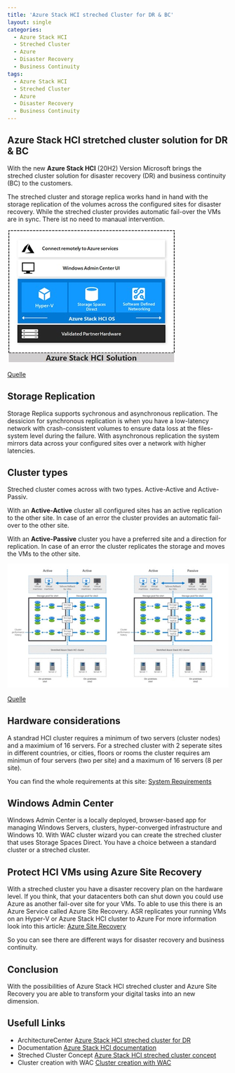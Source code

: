 ```yaml
---
title: 'Azure Stack HCI streched Cluster for DR & BC'
layout: single
categories:
  - Azure Stack HCI
  - Streched Cluster
  - Azure
  - Disaster Recovery
  - Business Continuity
tags:
  - Azure Stack HCI
  - Streched Cluster
  - Azure
  - Disaster Recovery
  - Business Continuity
---
```


## **Azure Stack HCI stretched cluster solution for DR & BC**

With the new **Azure Stack HCI** (20H2) Version Microsoft brings the streched cluster solution for disaster recovery (DR) and business continuity (BC) to the customers.

The streched cluster and storage replica works hand in hand with the storage replication of the volumes across the configured sites for disaster recovery. 
While the streched cluster provides automatic fail-over the VMs are in sync. There ist no need to manaual intervention.

![HCI Solution](/assets/images/HCISolution.jpg)

[Quelle](https://docs.microsoft.com/en-us/azure-stack/hci/overview)

## **Storage Replication**
Storage Replica supports sychronous and asynchronous replication. The dessicion for synchronous replication is when you have a low-latency network with crash-consistent
volumes to ensure data loss at the files-system level during the failure. With asynchronous replication the system mirrors data across your configured sites over a network
with higher latencies. 

## **Cluster types**
Streched cluster comes across with two types. Active-Active and Active-Passiv. 

With an **Active-Active** cluster all configured sites has an active replication to the other site. In case of an error the cluster provides an automatic fail-over to the other site.

With an **Active-Passive** cluster you have a preferred site and a direction for replication. In case of an error the cluster replicates the storage and moves the VMs to the other site. 

![cluster types](/assets/images/HCIClusterType.jpg)

[Quelle](https://docs.microsoft.com/en-us/azure/architecture/hybrid/azure-stack-hci-dr)

## **Hardware considerations**
A standrad HCI cluster requires a minimum of two servers (cluster nodes) and a maximium of 16 servers. For a streched cluster with 2 seperate sites in different countries, or cities,
floors or rooms the cluster requires am minimun of four servers (two per site) and a maximum of 16 servers (8 per site). 

You can find the whole requirements at this site: [System Requirements](https://docs.microsoft.com/en-us/azure-stack/hci/concepts/system-requirements)

## **Windows Admin Center**
Windows Admin Center is a locally deployed, browser-based app for managing Windows Servers, clusters, hyper-converged infrastructure and  Windows 10.
With WAC cluster wizard you can create the streched cluster that uses Storage Spaces Direct. You have a choice between a standard cluster or a streched cluster.

## **Protect HCI VMs using Azure Site Recovery**
With a streched cluster you have a disaster recovery plan on the hardware level. If you think, that your datacenters both can shut down you could use Azure as another fail-over site for your VMs.
To able to use this there is an Azure Service called Azure Site Recovery. ASR replicates your running VMs on an Hyper-V or Azure Stack HCI cluster to Azure
For more information look into this article: [Azure Site Recovery](https://docs.microsoft.com/en-us/azure-stack/hci/manage/azure-site-recovery)

So you can see there are different ways for disaster recovery and business continuity.

## **Conclusion**
With the possibilities of Azure Stack HCI streched cluster and Azure Site Recovery you are able to transform your digital tasks into an new dimension.

## **Usefull Links**

  * ArchitectureCenter [Azure Stack HCI streched cluster for DR](https://azure.microsoft.com/en-us/products/azure-stack/hci/hci-download/)
  * Documentation [Azure Stack HCI documentation](https://docs.microsoft.com/en-us/azure-stack/hci/)
  * Streched Cluster Concept [Azure Stack HCI streched cluster concept](https://docs.microsoft.com/en-us/azure-stack/hci/concepts/stretched-clusters)
  * Cluster creation with WAC [Cluster creation with WAC](https://docs.microsoft.com/en-us/azure-stack/hci/deploy/create-cluster)


